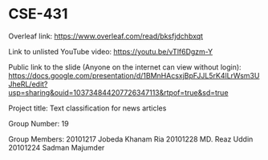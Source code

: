 # CSE-431
Overleaf link:
https://www.overleaf.com/read/bksfjdchbxqt

Link to unlisted YouTube video:
https://youtu.be/vTlf6Dgzm-Y


Public link to the slide (Anyone on the internet can view without login):
https://docs.google.com/presentation/d/1BMnHAcsxjBpFJJL5rK4lLrWsm3UJheRL/edit?usp=sharing&ouid=103734844207726347113&rtpof=true&sd=true

Project title:
Text classification for news articles

Group Number:
19

Group Members:
20101217 Jobeda Khanam Ria
20101228 MD. Reaz Uddin
20101224 Sadman Majumder
